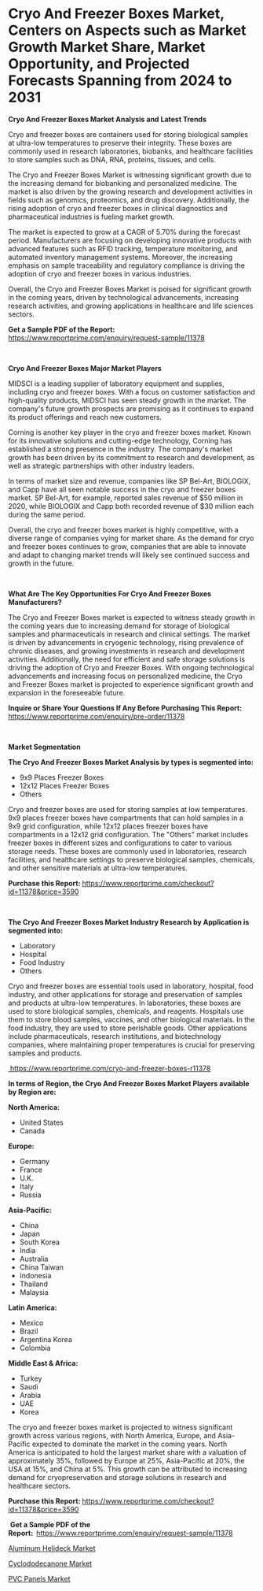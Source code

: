 <p><h1>Cryo And Freezer Boxes Market, Centers on Aspects such as Market Growth Market Share, Market Opportunity, and Projected Forecasts Spanning from 2024 to 2031</h1></p><p><strong>Cryo And Freezer Boxes Market Analysis and Latest Trends</strong></p>
<p><p>Cryo and freezer boxes are containers used for storing biological samples at ultra-low temperatures to preserve their integrity. These boxes are commonly used in research laboratories, biobanks, and healthcare facilities to store samples such as DNA, RNA, proteins, tissues, and cells.</p><p>The Cryo and Freezer Boxes Market is witnessing significant growth due to the increasing demand for biobanking and personalized medicine. The market is also driven by the growing research and development activities in fields such as genomics, proteomics, and drug discovery. Additionally, the rising adoption of cryo and freezer boxes in clinical diagnostics and pharmaceutical industries is fueling market growth.</p><p>The market is expected to grow at a CAGR of 5.70% during the forecast period. Manufacturers are focusing on developing innovative products with advanced features such as RFID tracking, temperature monitoring, and automated inventory management systems. Moreover, the increasing emphasis on sample traceability and regulatory compliance is driving the adoption of cryo and freezer boxes in various industries.</p><p>Overall, the Cryo and Freezer Boxes Market is poised for significant growth in the coming years, driven by technological advancements, increasing research activities, and growing applications in healthcare and life sciences sectors.</p></p>
<p><strong>Get a Sample PDF of the Report:&nbsp;</strong> <a href="https://www.reportprime.com/enquiry/request-sample/11378">https://www.reportprime.com/enquiry/request-sample/11378</a></p>
<p>&nbsp;</p>
<p><strong>Cryo And Freezer Boxes Major Market Players</strong></p>
<p><p>MIDSCI is a leading supplier of laboratory equipment and supplies, including cryo and freezer boxes. With a focus on customer satisfaction and high-quality products, MIDSCI has seen steady growth in the market. The company's future growth prospects are promising as it continues to expand its product offerings and reach new customers.</p><p>Corning is another key player in the cryo and freezer boxes market. Known for its innovative solutions and cutting-edge technology, Corning has established a strong presence in the industry. The company's market growth has been driven by its commitment to research and development, as well as strategic partnerships with other industry leaders.</p><p>In terms of market size and revenue, companies like SP Bel-Art, BIOLOGIX, and Capp have all seen notable success in the cryo and freezer boxes market. SP Bel-Art, for example, reported sales revenue of $50 million in 2020, while BIOLOGIX and Capp both recorded revenue of $30 million each during the same period.</p><p>Overall, the cryo and freezer boxes market is highly competitive, with a diverse range of companies vying for market share. As the demand for cryo and freezer boxes continues to grow, companies that are able to innovate and adapt to changing market trends will likely see continued success and growth in the future.</p></p>
<p>&nbsp;</p>
<p><strong>What Are The Key Opportunities For Cryo And Freezer Boxes Manufacturers?</strong></p>
<p><p>The Cryo and Freezer Boxes market is expected to witness steady growth in the coming years due to increasing demand for storage of biological samples and pharmaceuticals in research and clinical settings. The market is driven by advancements in cryogenic technology, rising prevalence of chronic diseases, and growing investments in research and development activities. Additionally, the need for efficient and safe storage solutions is driving the adoption of Cryo and Freezer Boxes. With ongoing technological advancements and increasing focus on personalized medicine, the Cryo and Freezer Boxes market is projected to experience significant growth and expansion in the foreseeable future.</p></p>
<p><strong>Inquire or Share Your Questions If Any Before Purchasing This Report:</strong> <a href="https://www.reportprime.com/enquiry/pre-order/11378">https://www.reportprime.com/enquiry/pre-order/11378</a></p>
<p>&nbsp;</p>
<p><strong>Market Segmentation</strong></p>
<p><strong>The Cryo And Freezer Boxes Market Analysis by types is segmented into:</strong></p>
<p><ul><li>9x9 Places Freezer Boxes</li><li>12x12 Places Freezer Boxes</li><li>Others</li></ul></p>
<p><p>Cryo and freezer boxes are used for storing samples at low temperatures. 9x9 places freezer boxes have compartments that can hold samples in a 9x9 grid configuration, while 12x12 places freezer boxes have compartments in a 12x12 grid configuration. The "Others" market includes freezer boxes in different sizes and configurations to cater to various storage needs. These boxes are commonly used in laboratories, research facilities, and healthcare settings to preserve biological samples, chemicals, and other sensitive materials at ultra-low temperatures.</p></p>
<p><strong>Purchase this Report:&nbsp;</strong><a href="https://www.reportprime.com/checkout?id=11378&price=3590">https://www.reportprime.com/checkout?id=11378&price=3590</a></p>
<p>&nbsp;</p>
<p><strong>The Cryo And Freezer Boxes Market Industry Research by Application is segmented into:</strong></p>
<p><ul><li>Laboratory</li><li>Hospital</li><li>Food Industry</li><li>Others</li></ul></p>
<p><p>Cryo and freezer boxes are essential tools used in laboratory, hospital, food industry, and other applications for storage and preservation of samples and products at ultra-low temperatures. In laboratories, these boxes are used to store biological samples, chemicals, and reagents. Hospitals use them to store blood samples, vaccines, and other biological materials. In the food industry, they are used to store perishable goods. Other applications include pharmaceuticals, research institutions, and biotechnology companies, where maintaining proper temperatures is crucial for preserving samples and products.</p></p>
<p><a href="https://www.reportprime.com/cryo-and-freezer-boxes-r11378">&nbsp;https://www.reportprime.com/cryo-and-freezer-boxes-r11378</a></p>
<p><strong>In terms of Region, the Cryo And Freezer Boxes Market Players available by Region are:</strong></p>
<p>
    <p> <strong> North America: </strong>
        <ul>
            <li>United States</li>
            <li>Canada</li>
        </ul>
        </p> 
    <p> <strong> Europe: </strong>
        <ul>
            <li>Germany</li>
            <li>France</li>
            <li>U.K.</li>
            <li>Italy</li>
            <li>Russia</li>
        </ul>
        </p> 
    <p> <strong> Asia-Pacific: </strong>
        <ul>
            <li>China</li>
            <li>Japan</li>
            <li>South Korea</li>
            <li>India</li>
            <li>Australia</li>
            <li>China Taiwan</li>
            <li>Indonesia</li>
            <li>Thailand</li>
            <li>Malaysia</li>
        </ul>
        </p> 
    <p> <strong> Latin America: </strong>
        <ul>
            <li>Mexico</li>
            <li>Brazil</li>
            <li>Argentina Korea</li>
            <li>Colombia</li>
        </ul>
        </p> 
    <p> <strong> Middle East & Africa: </strong>
        <ul>
            <li>Turkey</li>
            <li>Saudi</li>
            <li>Arabia</li>
            <li>UAE</li>
            <li>Korea</li>
        </ul>
    </p>
    </p>
<p><p>The cryo and freezer boxes market is projected to witness significant growth across various regions, with North America, Europe, and Asia-Pacific expected to dominate the market in the coming years. North America is anticipated to hold the largest market share with a valuation of approximately 35%, followed by Europe at 25%, Asia-Pacific at 20%, the USA at 15%, and China at 5%. This growth can be attributed to increasing demand for cryopreservation and storage solutions in research and healthcare sectors.</p></p>
<p><strong>Purchase this Report: </strong><a href="https://www.reportprime.com/checkout?id=11378&price=3590">https://www.reportprime.com/checkout?id=11378&price=3590</a></p>
<p>&nbsp;<strong>Get a Sample PDF of the Report:&nbsp;&nbsp;</strong><a href="https://www.reportprime.com/enquiry/request-sample/11378">https://www.reportprime.com/enquiry/request-sample/11378</a></p>
<p><strong></strong></p>
<p><p><a href="https://www.linkedin.com/pulse/aluminum-helideck-market-analysis-examines-its-scope-growth-9oq0c?trackingId=dD3JFywBbmD44Xb1hMoA%2BQ%3D%3D">Aluminum Helideck Market</a></p><p><a href="https://www.linkedin.com/pulse/cyclododecanone-market-dynamics-2024-2031-also-its-trends-vfsjc?trackingId=23vFJX6iasWZ70UmWmuPFQ%3D%3D">Cyclododecanone Market</a></p><p><a href="https://www.linkedin.com/pulse/pvc-panels-market-size-focuses-dynamics-in-depth-analysis-future-qtyuf?trackingId=%2BJqmlRJED8d6cqoM9BVXSQ%3D%3D">PVC Panels Market</a></p></p>